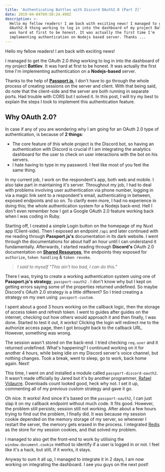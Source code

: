 ```yaml
---
title: 'Authenticating Battlev with Discord OAuth2.0 [Part 2]'
date: 2019-04-04T09:50:24.498Z
description: >-
  Hello my fellow readers! I am back with exciting news! I managed to get the
  OAuth2.0 thing working to log in into the dashboard of my project Battlev. It
  was hard at first to be honest. It was actually the first time I'm
  implementing authentication on Nodejs based server. Thanks ...
---
```

<p>Hello my fellow readers! I am back with exciting news!</p>

<p>I managed to get the OAuth 2.0 <em>thing</em> working to log in into the dashboard of my project <strong>Battlev</strong>. It was hard at first to be honest. It was actually the first time I'm implementing authentication on a <strong>Nodejs-based</strong> server.</p>

<p>Thanks to the help of <a href="https://passportjs.org" target="_blank" rel="noopener" title="Passportjs"><strong>Passport.js</strong></a>, I don't have to go through the whole process of creating sessions on the server and client. With that being said, do note that the client-side and the server are both running in separate ports. Had trouble with CORS but I solved it. In this post, I will try my best to explain the steps I took to implement this authentication feature.</p>

<h2>Why OAuth 2.0?</h2>

<p>In case if any of you are wondering why I am going for an OAuth 2.0 type of authentication, is because of <strong>2 things</strong>:</p>

<ul>

<li>The core feature of this whole project is the Discord bot, so having an authentication with Discord is crucial if I am integrating the analytics dashboard for the user to check on user interactions with the bot on his servers.</li>

<li>I hate having to type in my password. I feel like most of you feel the same thing.&nbsp;</li>

</ul>

<p>In my current job, I work on the respondent's app, both web and mobile. I also take part in maintaining it's server. Throughout my job, I had to deal with problems involving user authentication via phone number, logging in via a magic link sent to a respondent's email, authenticating in between, exposed endpoints and so on. To clarify even more, I had no experience in doing this; the whole authentication system for a Nodejs back-end. Hell I don't even remember how I got a Google OAuth 2.0 feature working back when I was coding in Ruby.</p>

<p>Starting off, I created a simple Login button on the homepage of my Nuxt app (Client-side). Then I exposed an endpoint&nbsp;<code>/api</code>&nbsp;and later continued with me reading through <strong>Passport.js's</strong> documentation in its dark website. I went through the documentations for about half an hour until I can understand it fundamentally. Afterwards, I started reading through <strong>Discord's</strong> OAuth 2.0 documentation on <a href="https://discordapp.com/developers/docs/topics/oauth2#shared-resources" target="_blank" rel="noopener" title="shared resources"><strong>Shared Resources</strong></a>, the endpoints they exposed for <code>authorize</code>, <code>token handling</code> &amp; <code>token revoke</code>.</p>

<blockquote>

<p><em>I said to myself "This ain't too bad, I can do this."</em></p>

</blockquote>

<p>There I was, trying to create a working authentication system using one of <strong>Passport.js's strategy</strong>,&nbsp;<code>passport-oauth2</code> . I don't know why but I kept on getting errors saying some of the properties returned undefined. So maybe Discord's OAuth 2.0 strategy is a little different? So I tried creating a strategy on my own using<code> passport-custom</code>.</p>

<p>I spent about a good 3 hours working on the callback logic, then the storage of access token and refresh token. I went to guides after guides on the internet, checking out how others would approach it and then finally, I was done. Started to test it out, it works! Clicking the login will redirect me to the authorize access page, then I got brought back to the callback URL. However, something was wrong.</p>

<p>The session wasn't stored on the back-end. I tried checking <code>req.user</code> and it returned undefined. What's happening? I continued working on it for another 4 hours, while being idle on my Discord server's voice channel, but nothing changes. Took a break, went to sleep, go to work, back home again. Next!</p>

<p>This time, I went on and installed a module called <code>passport-discord-oauth2</code>. It wasn't made officially by Jared but it's by another programmer, <a href="https://github.com/RafaelVidaurre/passport-discord-oauth2" target="_blank" rel="noopener" title="Rafael Vidaurre">Rafael Vidaurre</a>. Downloads count looked good, heck why not. I set it up, commenting all of my previous custom strategy and gave it go.&nbsp;</p>

<p>Oh nice. It works! And since it's based on the <code>passport-oauth2</code>, I can just slap it on my callback endpoint without much code. It fits good. However, the problem still persists; session still not working. After about a few hours trying to find out the problem, I finally did. It was because my session cookie depended on the memory storage of my server, so whenever I restart the server, the memory gets erased in the process. I integrated <a href="https://redis.io/" target="_blank" rel="noopener" title="Redis">Redis</a> as the store for my session cookies, and that solved my problem.</p>

<p>I managed to also get the front-end to work by utilising the <code>window.document.cookie</code> method to identify if a user is logged in or not. I feel like it's a hack, but still, if it works, it stays.&nbsp;</p>

<p>Anyway to sum it all up, I managed to integrate it in 2 days, I am now working on integrating the dashboard. I see you guys on the next post!</p>

